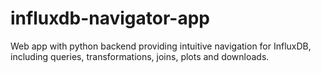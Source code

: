 # influxdb-navigator-app
Web app with python backend providing intuitive navigation for InfluxDB, including queries, transformations, joins, plots and downloads.
